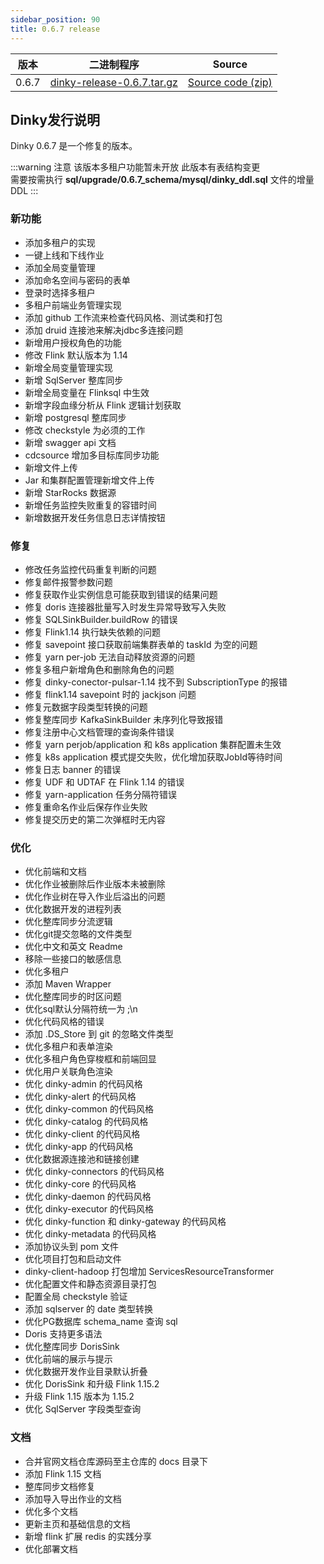 ```yaml
---
sidebar_position: 90
title: 0.6.7 release
---
```


| 版本    | 二进制程序                                                                                                                 | Source                                                                                |
|-------|-----------------------------------------------------------------------------------------------------------------------|---------------------------------------------------------------------------------------|
| 0.6.7 | [dinky-release-0.6.7.tar.gz](https://github.com/DataLinkDC/dinky/releases/download/v0.6.7/dinky-release-0.6.7.tar.gz) | [Source code (zip)](https://github.com/DataLinkDC/dinky/archive/refs/tags/v0.6.7.zip) |

## Dinky发行说明

Dinky 0.6.7 是一个修复的版本。

:::warning 注意
该版本多租户功能暂未开放
此版本有表结构变更 <br/>
需要按需执行 **sql/upgrade/0.6.7_schema/mysql/dinky_ddl.sql** 文件的增量 DDL
:::

### 新功能

- 添加多租户的实现
- 一键上线和下线作业
- 添加全局变量管理
- 添加命名空间与密码的表单
- 登录时选择多租户
- 多租户前端业务管理实现
- 添加 github 工作流来检查代码风格、测试类和打包
- 添加 druid 连接池来解决jdbc多连接问题
- 新增用户授权角色的功能
- 修改 Flink 默认版本为 1.14
- 新增全局变量管理实现
- 新增 SqlServer 整库同步
- 新增全局变量在 Flinksql 中生效
- 新增字段血缘分析从 Flink 逻辑计划获取
- 新增 postgresql 整库同步
- 修改 checkstyle 为必须的工作
- 新增 swagger api 文档
- cdcsource 增加多目标库同步功能
- 新增文件上传
- Jar 和集群配置管理新增文件上传
- 新增 StarRocks 数据源
- 新增任务监控失败重复的容错时间
- 新增数据开发任务信息日志详情按钮

### 修复

- 修改任务监控代码重复判断的问题
- 修复邮件报警参数问题
- 修复获取作业实例信息可能获取到错误的结果问题
- 修复 doris 连接器批量写入时发生异常导致写入失败
- 修复 SQLSinkBuilder.buildRow 的错误
- 修复 Flink1.14 执行缺失依赖的问题
- 修复 savepoint 接口获取前端集群表单的 taskId 为空的问题
- 修复 yarn per-job 无法自动释放资源的问题
- 修复多租户新增角色和删除角色的问题
- 修复 dinky-conector-pulsar-1.14 找不到 SubscriptionType 的报错
- 修复 flink1.14 savepoint 时的 jackjson 问题
- 修复元数据字段类型转换的问题
- 修复整库同步 KafkaSinkBuilder 未序列化导致报错
- 修复注册中心文档管理的查询条件错误
- 修复 yarn perjob/application 和 k8s application 集群配置未生效
- 修复 k8s application 模式提交失败，优化增加获取JobId等待时间
- 修复日志 banner 的错误
- 修复 UDF 和 UDTAF 在 Flink 1.14 的错误
- 修复 yarn-application 任务分隔符错误
- 修复重命名作业后保存作业失败
- 修复提交历史的第二次弹框时无内容

### 优化

- 优化前端和文档
- 优化作业被删除后作业版本未被删除
- 优化作业树在导入作业后溢出的问题
- 优化数据开发的进程列表
- 优化整库同步分流逻辑
- 优化git提交忽略的文件类型
- 优化中文和英文 Readme
- 移除一些接口的敏感信息
- 优化多租户
- 添加 Maven Wrapper
- 优化整库同步的时区问题
- 优化sql默认分隔符统一为 ;\n
- 优化代码风格的错误
- 添加 .DS_Store 到 git 的忽略文件类型
- 优化多租户和表单渲染
- 优化多租户角色穿梭框和前端回显
- 优化用户关联角色渲染
- 优化 dinky-admin 的代码风格
- 优化 dinky-alert 的代码风格
- 优化 dinky-common 的代码风格
- 优化 dinky-catalog 的代码风格
- 优化 dinky-client 的代码风格
- 优化 dinky-app 的代码风格
- 优化数据源连接池和链接创建
- 优化 dinky-connectors 的代码风格
- 优化 dinky-core 的代码风格
- 优化 dinky-daemon 的代码风格
- 优化 dinky-executor 的代码风格
- 优化 dinky-function 和 dinky-gateway 的代码风格
- 优化 dinky-metadata 的代码风格
- 添加协议头到 pom 文件
- 优化项目打包和启动文件
- dinky-client-hadoop 打包增加 ServicesResourceTransformer
- 优化配置文件和静态资源目录打包
- 配置全局 checkstyle 验证
- 添加 sqlserver 的 date 类型转换
- 优化PG数据库 schema_name 查询 sql
- Doris 支持更多语法
- 优化整库同步 DorisSink
- 优化前端的展示与提示
- 优化数据开发作业目录默认折叠
- 优化 DorisSink 和升级 Flink 1.15.2
- 升级 Flink 1.15 版本为 1.15.2
- 优化 SqlServer 字段类型查询

### 文档

- 合并官网文档仓库源码至主仓库的 docs 目录下
- 添加 Flink 1.15 文档
- 整库同步文档修复
- 添加导入导出作业的文档
- 优化多个文档
- 更新主页和基础信息的文档
- 新增 flink 扩展 redis 的实践分享
- 优化部署文档
